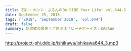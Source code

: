 ```yaml
---
title: 石川・ホンマ・ぶるんのBe-SIDE Your Life! vol.644-3
date: September 25, 2018
tags: ['2018', 'September 2018', 'vol.644']
draft: false
summary: 始球式の裏側！ご無沙汰「ビーチボーイズ」KAGAWA
---
```


http://project-phi.ddo.jp/ishikawa/ishikawa644_3.mp3